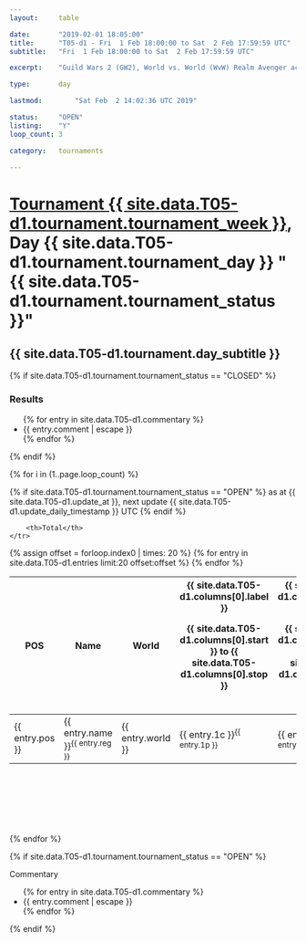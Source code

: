 ```yaml
---
layout: 	table

date: 		"2019-02-01 18:05:00"
title: 		"T05-d1 - Fri  1 Feb 18:00:00 to Sat  2 Feb 17:59:59 UTC"
subtitle: 	"Fri  1 Feb 18:00:00 to Sat  2 Feb 17:59:59 UTC"

excerpt:    "Guild Wars 2 (GW2), World vs. World (WvW) Realm Avenger achivement Tournament. \"Every Kill Counts\""

type:       day

lastmod: 		"Sat Feb  2 14:02:36 UTC 2019"

status:     "OPEN"
listing:    "Y"
loop_count: 3

category: 	tournaments

---
```

<div class="table_header">
    <h1><a href="{{ site.data.T05-d1.tournament.week_url }}">Tournament {{ site.data.T05-d1.tournament.tournament_week }}</a>, Day {{ site.data.T05-d1.tournament.tournament_day }} "{{ site.data.T05-d1.tournament.tournament_status }}"</h1>
    <h2>{{ site.data.T05-d1.tournament.day_subtitle }}</h2> 
</div>

{% if site.data.T05-d1.tournament.tournament_status == "CLOSED" %} 
<div class="commentary">
  <h3>Results</h3>
  <ul>
    {% for entry in site.data.T05-d1.commentary %}
    <li class="commentary_list">{{ entry.comment | escape }}</li>
    {% endfor %}
  </ul>
</div>
{% endif %}


{% for i in (1..page.loop_count) %}

{% if site.data.T05-d1.tournament.tournament_status == "OPEN" %} 
<span class="table_nextupdate">as at {{ site.data.T05-d1.update_at }}, next update {{ site.data.T05-d1.update_daily_timestamp }} UTC</span> 
{% endif %}

<table class="day_table">
  <colgroup>
    <col style="width:18px">
    <col style="width:55px">
    <col style="width:55px">
    <col style="width:12px">
    <col style="width:12px">
    <col style="width:12px">
    <col style="width:12px">
    <col style="width:12px">
    <col style="width:12px">
    <col style="width:12px">
    <col style="width:12px">
    <col style="width:12px">
    <col style="width:12px">
    <col style="width:12px">
    <col style="width:12px">
    <col style="width:12px">
    <col style="width:12px">
    <col style="width:12px">
    <col style="width:12px">
    <col style="width:12px">
    <col style="width:12px">
    <col style="width:12px">
    <col style="width:12px">
    <col style="width:12px">
    <col style="width:12px">
    <col style="width:12px">
    <col style="width:12px">
    <col style="width:18px">
  </colgroup>  
  <thead>
    <tr>
        <th>POS</th>
        <th class="AlignLeft">Name</th>
        <th class="AlignLeft">World</th>

<th><div class="label">{{ site.data.T05-d1.columns[0].label }}<p class="onhover">{{ site.data.T05-d1.columns[0].start }} to {{ site.data.T05-d1.columns[0].stop }}</p></div>​</th>
<th><div class="label">{{ site.data.T05-d1.columns[1].label }}<p class="onhover">{{ site.data.T05-d1.columns[1].start }} to {{ site.data.T05-d1.columns[1].stop }}</p></div>​</th>
<th><div class="label">{{ site.data.T05-d1.columns[2].label }}<p class="onhover">{{ site.data.T05-d1.columns[2].start }} to {{ site.data.T05-d1.columns[2].stop }}</p></div>​</th>
<th><div class="label">{{ site.data.T05-d1.columns[3].label }}<p class="onhover">{{ site.data.T05-d1.columns[3].start }} to {{ site.data.T05-d1.columns[3].stop }}</p></div>​</th>
<th><div class="label">{{ site.data.T05-d1.columns[4].label }}<p class="onhover">{{ site.data.T05-d1.columns[4].start }} to {{ site.data.T05-d1.columns[4].stop }}</p></div>​</th>
<th><div class="label">{{ site.data.T05-d1.columns[5].label }}<p class="onhover">{{ site.data.T05-d1.columns[5].start }} to {{ site.data.T05-d1.columns[5].stop }}</p></div>​</th>
<th><div class="label">{{ site.data.T05-d1.columns[6].label }}<p class="onhover">{{ site.data.T05-d1.columns[6].start }} to {{ site.data.T05-d1.columns[6].stop }}</p></div>​</th>
<th><div class="label">{{ site.data.T05-d1.columns[7].label }}<p class="onhover">{{ site.data.T05-d1.columns[7].start }} to {{ site.data.T05-d1.columns[7].stop }}</p></div>​</th>
<th><div class="label">{{ site.data.T05-d1.columns[8].label }}<p class="onhover">{{ site.data.T05-d1.columns[8].start }} to {{ site.data.T05-d1.columns[8].stop }}</p></div>​</th>
<th><div class="label">{{ site.data.T05-d1.columns[9].label }}<p class="onhover">{{ site.data.T05-d1.columns[9].start }} to {{ site.data.T05-d1.columns[9].stop }}</p></div>​</th>
<th><div class="label">{{ site.data.T05-d1.columns[10].label }}<p class="onhover">{{ site.data.T05-d1.columns[10].start }} to {{ site.data.T05-d1.columns[10].stop }}</p></div>​</th>

<th><div class="label">{{ site.data.T05-d1.columns[11].label }}<p class="onhover">{{ site.data.T05-d1.columns[11].start }} to {{ site.data.T05-d1.columns[11].stop }}</p></div>​</th>
<th><div class="label">{{ site.data.T05-d1.columns[12].label }}<p class="onhover">{{ site.data.T05-d1.columns[12].start }} to {{ site.data.T05-d1.columns[12].stop }}</p></div>​</th>
<th><div class="label">{{ site.data.T05-d1.columns[13].label }}<p class="onhover">{{ site.data.T05-d1.columns[13].start }} to {{ site.data.T05-d1.columns[13].stop }}</p></div>​</th>
<th><div class="label">{{ site.data.T05-d1.columns[14].label }}<p class="onhover">{{ site.data.T05-d1.columns[14].start }} to {{ site.data.T05-d1.columns[14].stop }}</p></div>​</th>
<th><div class="label">{{ site.data.T05-d1.columns[15].label }}<p class="onhover">{{ site.data.T05-d1.columns[15].start }} to {{ site.data.T05-d1.columns[15].stop }}</p></div>​</th>
<th><div class="label">{{ site.data.T05-d1.columns[16].label }}<p class="onhover">{{ site.data.T05-d1.columns[16].start }} to {{ site.data.T05-d1.columns[16].stop }}</p></div>​</th>
<th><div class="label">{{ site.data.T05-d1.columns[17].label }}<p class="onhover">{{ site.data.T05-d1.columns[17].start }} to {{ site.data.T05-d1.columns[17].stop }}</p></div>​</th>
<th><div class="label">{{ site.data.T05-d1.columns[18].label }}<p class="onhover">{{ site.data.T05-d1.columns[18].start }} to {{ site.data.T05-d1.columns[18].stop }}</p></div>​</th>
<th><div class="label">{{ site.data.T05-d1.columns[19].label }}<p class="onhover">{{ site.data.T05-d1.columns[19].start }} to {{ site.data.T05-d1.columns[19].stop }}</p></div>​</th>
<th><div class="label">{{ site.data.T05-d1.columns[20].label }}<p class="onhover">{{ site.data.T05-d1.columns[20].start }} to {{ site.data.T05-d1.columns[20].stop }}</p></div>​</th>

<th><div class="label">{{ site.data.T05-d1.columns[21].label }}<p class="onhover">{{ site.data.T05-d1.columns[21].start }} to {{ site.data.T05-d1.columns[21].stop }}</p></div>​</th>
<th><div class="label">{{ site.data.T05-d1.columns[22].label }}<p class="onhover">{{ site.data.T05-d1.columns[22].start }} to {{ site.data.T05-d1.columns[22].stop }}</p></div>​</th>
<th><div class="label">{{ site.data.T05-d1.columns[23].label }}<p class="onhover">{{ site.data.T05-d1.columns[23].start }} to {{ site.data.T05-d1.columns[23].stop }}</p></div>​</th>

        <th>Total</th>
    </tr>
  </thead>
  {% assign offset = forloop.index0 | times: 20 %}
<tbody>
{% for entry in site.data.T05-d1.entries limit:20 offset:offset %}
  <tr>
    <td class="pl{{ entry.pos }}">{{ entry.pos }}</td>
    <td class="AlignLeft">{{ entry.name }}<sup>{{ entry.reg }}</sup></td>
    <td class="AlignLeft">{{ entry.world }}</td>
    <td class="pl{{ entry.1p }}">{{ entry.1c }}<sup>{{ entry.1p }}</sup></td>
    <td class="pl{{ entry.2p }}">{{ entry.2c }}<sup>{{ entry.2p }}</sup></td>
    <td class="pl{{ entry.3p }}">{{ entry.3c }}<sup>{{ entry.3p }}</sup></td>
    <td class="pl{{ entry.4p }}">{{ entry.4c }}<sup>{{ entry.4p }}</sup></td>
    <td class="pl{{ entry.5p }}">{{ entry.5c }}<sup>{{ entry.5p }}</sup></td>
    <td class="pl{{ entry.6p }}">{{ entry.6c }}<sup>{{ entry.6p }}</sup></td>
    <td class="pl{{ entry.7p }}">{{ entry.7c }}<sup>{{ entry.7p }}</sup></td>
    <td class="pl{{ entry.8p }}">{{ entry.8c }}<sup>{{ entry.8p }}</sup></td>
    <td class="pl{{ entry.9p }}">{{ entry.9c }}<sup>{{ entry.9p }}</sup></td>
    <td class="pl{{ entry.10p }}">{{ entry.10c }}<sup>{{ entry.10p }}</sup></td>
    <td class="pl{{ entry.11p }}">{{ entry.11c }}<sup>{{ entry.11p }}</sup></td>
    <td class="pl{{ entry.12p }}">{{ entry.12c }}<sup>{{ entry.12p }}</sup></td>
    <td class="pl{{ entry.13p }}">{{ entry.13c }}<sup>{{ entry.13p }}</sup></td>
    <td class="pl{{ entry.14p }}">{{ entry.14c }}<sup>{{ entry.14p }}</sup></td>
    <td class="pl{{ entry.15p }}">{{ entry.15c }}<sup>{{ entry.15p }}</sup></td>
    <td class="pl{{ entry.16p }}">{{ entry.16c }}<sup>{{ entry.16p }}</sup></td>
    <td class="pl{{ entry.17p }}">{{ entry.17c }}<sup>{{ entry.17p }}</sup></td>
    <td class="pl{{ entry.18p }}">{{ entry.18c }}<sup>{{ entry.18p }}</sup></td>
    <td class="pl{{ entry.19p }}">{{ entry.19c }}<sup>{{ entry.19p }}</sup></td>
    <td class="pl{{ entry.20p }}">{{ entry.20c }}<sup>{{ entry.20p }}</sup></td>
    <td class="pl{{ entry.21p }}">{{ entry.21c }}<sup>{{ entry.21p }}</sup></td>
    <td class="pl{{ entry.22p }}">{{ entry.22c }}<sup>{{ entry.22p }}</sup></td>
    <td class="pl{{ entry.23p }}">{{ entry.23c }}<sup>{{ entry.23p }}</sup></td>
    <td class="pl{{ entry.24p }}">{{ entry.24c }}<sup>{{ entry.24p }}</sup></td>
    <td>{{ entry.total }}</td>
  </tr>
{% endfor %}  
</tbody>
</table>
<div class="leaderboard">
  <script async src="//pagead2.googlesyndication.com/pagead/js/adsbygoogle.js"></script>
  <!-- 728x90 -->
  <ins class="adsbygoogle"
       style="display:inline-block;width:728px;height:90px"
       data-ad-client="ca-pub-3274917281288240"
       data-ad-slot="3870538733"></ins>
  <script>
  (adsbygoogle = window.adsbygoogle || []).push({});
  </script>    
</div>
<br />
{% endfor %}

{% if site.data.T05-d1.tournament.tournament_status == "OPEN" %} 
<div class="commentary">
  <span class="commentary_title">Commentary</span>
  <ul>
    {% for entry in site.data.T05-d1.commentary %}
    <li class="commentary_list">{{ entry.comment | escape }}</li>
    {% endfor %}
  </ul>
</div>
{% endif %}


